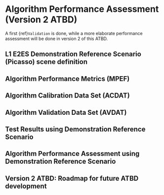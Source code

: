 # Algorithm Performance Assessment (Version 2 ATBD)

A first {ref}`Validation` is done, while a more elaborate performance assessment will be done in version 2 of this ATBD.
## L1 E2ES Demonstration Reference Scenario (Picasso) scene definition

## Algorithm Performance Metrics (MPEF)

## Algorithm Calibration Data Set (ACDAT)

## Algorithm Validation Data Set (AVDAT)

## Test Results using Demonstration Reference Scenario

## Algorithm Performance Assessment using Demonstration Reference Scenario

## Version 2 ATBD: Roadmap for future ATBD development




